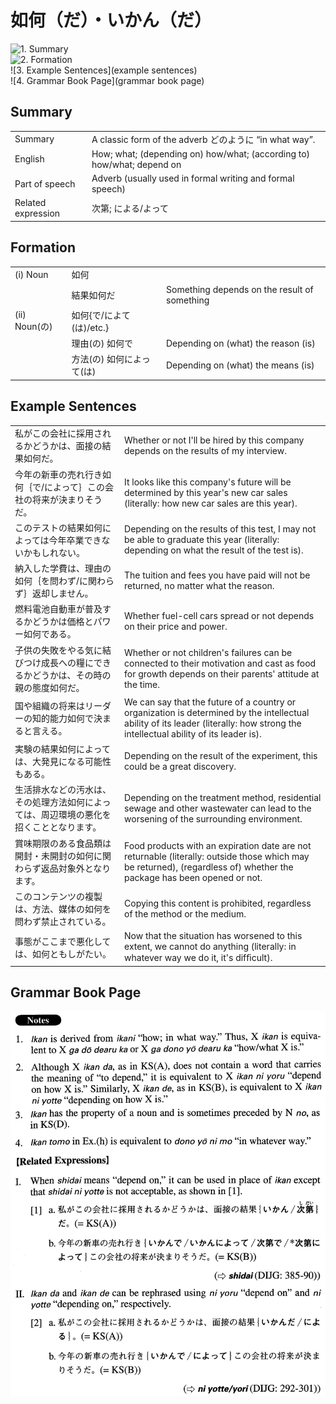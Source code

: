 # 如何（だ）・いかん（だ）

![1. Summary](summary)<br>
![2. Formation](formation)<br>
![3. Example Sentences](example sentences)<br>
![4. Grammar Book Page](grammar book page)<br>


## Summary

<table><tr>   <td>Summary</td>   <td>A classic form of the adverb どのように “in what way”.</td></tr><tr>   <td>English</td>   <td>How; what; (depending on) how/what; (according to) how/what; depend on</td></tr><tr>   <td>Part of speech</td>   <td>Adverb (usually used in formal writing and formal speech)</td></tr><tr>   <td>Related expression</td>   <td>次第; による/よって</td></tr></table>

## Formation

<table class="table"><tbody><tr class="tr head"><td class="td"><span class="numbers">(i)</span> <span class="bold">Noun</span></td><td class="td"><span class="concept">如何</span></td><td class="td"></td></tr><tr class="tr"><td class="td"></td><td class="td"><span>結果</span><span class="concept">如何</span><span>だ</span></td><td class="td"><span>Something depends on the result of something</span></td></tr><tr class="tr head"><td class="td"><span class="numbers">(ii)</span> <span class="bold">Noun(の)</span> </td><td class="td"><span class="concept">如何</span><span>{で/によて(は)/etc.}</span></td><td class="td"></td></tr><tr class="tr"><td class="td"></td><td class="td"><span>理由(の)</span> <span class="concept">如何</span><span>で</span></td><td class="td"><span>Depending on (what) the reason (is)</span> </td></tr><tr class="tr"><td class="td"></td><td class="td"><span>方法(の)</span> <span class="concept">如何</span><span>によって(は)</span> </td><td class="td"><span>Depending on (what) the means (is)</span> </td></tr></tbody></table>

## Example Sentences

<table><tr>   <td>私がこの会社に採用されるかどうかは、面接の結果如何だ。</td>   <td>Whether or not I'll be hired by this company depends on the results of my interview.</td></tr><tr>   <td>今年の新車の売れ行き如何｛で/によって｝この会社の将来が決まりそうだ。</td>   <td>It looks like this company's future will be determined by this year's new car sales (literally: how new car sales are this year).</td></tr><tr>   <td>このテストの結果如何によっては今年卒業できないかもしれない。</td>   <td>Depending on the results of this test, I may not be able to graduate this year (literally: depending on what the result of the test is).</td></tr><tr>   <td>納入した学費は、理由の如何｛を問わず/に関わらず｝返却しません。</td>   <td>The tuition and fees you have paid will not be returned, no matter what the reason.</td></tr><tr>   <td>燃料電池自動車が普及するかどうかは価格とパワー如何である。</td>   <td>Whether fuel-cell cars spread or not depends on their price and power.</td></tr><tr>   <td>子供の失敗をやる気に結びつけ成長への糧にできるかどうかは、その時の親の態度如何だ。</td>   <td>Whether or not children's failures can be connected to their motivation and cast as food for growth depends on their parents' attitude at the time.</td></tr><tr>   <td>国や組織の将来はリーダーの知的能力如何で決まると言える。</td>   <td>We can say that the future of a country or organization is determined by the intellectual ability of its leader (literally: how strong the intellectual ability of its leader is).</td></tr><tr>   <td>実験の結果如何によっては、大発見になる可能性もある。</td>   <td>Depending on the result of the experiment, this could be a great discovery.</td></tr><tr>   <td>生活排水などの汚水は、その処理方法如何によっては、周辺環境の悪化を招くこととなります。</td>   <td>Depending on the treatment method, residential sewage and other wastewater can lead to the worsening of the surrounding environment.</td></tr><tr>   <td>賞味期限のある食品類は開封・未開封の如何に関わらず返品対象外となります。</td>   <td>Food products with an expiration date are not returnable (literally: outside those which may be returned), (regardless of) whether the package has been opened or not.</td></tr><tr>   <td>このコンテンツの複製は、方法、媒体の如何を問わず禁止されている。</td>   <td>Copying this content is prohibited, regardless of the method or the medium.</td></tr><tr>   <td>事態がここまで悪化しては、如何ともしがたい。</td>   <td>Now that the situation has worsened to this extent, we cannot do anything (literally: in whatever way we do it, it's difﬁcult).</td></tr></table>

## Grammar Book Page

![](../img/Advancedいかん(だ).png)

